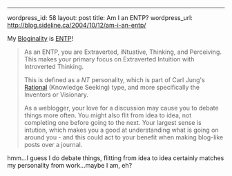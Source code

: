 --- 
wordpress_id: 58
layout: post
title: Am I an ENTP?
wordpress_url: http://blog.sideline.ca/2004/10/12/am-i-an-entp/

My [Bloginality](http://bloginality.love-productions.com/) is [ENTP](http://bloginality.love-productions.com/entp.php)!

> As an ENTP, you are Extraverted, iNtuative, Thinking, and Perceiving.
> This makes your primary focus on Extraverted Intuition with Introverted Thinking.
> 
> This is defined as a *NT* personality, which is part of Carl Jung's [Rational](http://www.advisorteam.com/keirsey_rational.html) (Knowledge Seeking) type, and more specifically the Inventors or Visionary.
>
> As a weblogger, your love for a discussion may cause you to debate things more often. You might also flit from idea to idea, not completing one before going to the next. Your largest sense is intution, which makes you a good at understanding what is going on around you - and this could act to your benefit when making blog-like posts over a journal.

hmm...I guess I do debate things, flitting from idea to idea certainly matches my personality from work...maybe I am, eh?
